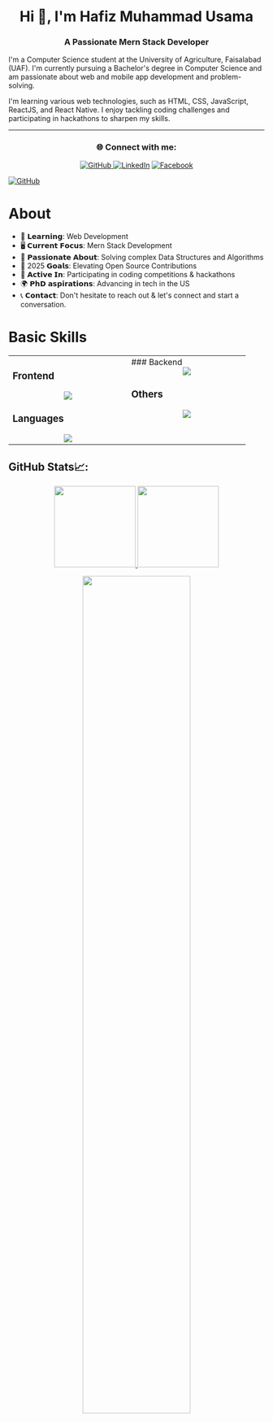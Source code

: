<h1 align="center">Hi 👋, I'm Hafiz Muhammad Usama</h1>
<h3 align="center">A Passionate Mern Stack Developer </h3>


I'm a Computer Science student at the University of Agriculture, Faisalabad (UAF). I'm currently pursuing a Bachelor's degree in Computer Science and am passionate about web and mobile app development and problem-solving. 

I'm learning various web technologies, such as HTML, CSS, JavaScript, ReactJS, and React Native. I enjoy tackling coding challenges and participating in hackathons to sharpen my skills. 

---

<h3 align="center">🌐 Connect with me:</h3>
<p align="center">
       <a href="https://github.com/usamahafiz" target="_blank">
    <img alt="GitHub" src="https://img.shields.io/badge/GitHub-181717?style=for-the-badge&logo=github&logoColor=white"/>
</a>
  <a href="https://www.linkedin.com/in/hafiz-usama-38a9922b0/" target="_blank"><img alt="LinkedIn" src="https://img.shields.io/badge/LinkedIn-0077B5?style=for-the-badge&logo=linkedin&logoColor=white"/></a>
  <a href="https://www.facebook.com/people/Muhammad-Usama/" target="_blank"><img alt="Facebook" src="https://img.shields.io/badge/Facebook-1877F2?style=for-the-badge&logo=facebook&logoColor=white"/></a>
</p>
<a href="https://github.com/your-github-username" target="_blank">
    <img alt="GitHub" src="https://img.shields.io/badge/GitHub-181717?style=for-the-badge&logo=github&logoColor=white"/>
</a>


# About


- 📘  𝗟𝗲𝗮𝗿𝗻𝗶𝗻𝗴: Web Development
- 🖥️ 𝗖𝘂𝗿𝗿𝗲𝗻𝘁 𝗙𝗼𝗰𝘂𝘀: Mern Stack Development
- 🧠 𝗣𝗮𝘀𝘀𝗶𝗼𝗻𝗮𝘁𝗲 𝗔𝗯𝗼𝘂𝘁: Solving complex Data Structures and Algorithms
- 🥅 2025 𝗚𝗼𝗮𝗹𝘀: Elevating Open Source Contributions
- 🚀 𝗔𝗰𝘁𝗶𝘃𝗲 𝗜𝗻: Participating in coding competitions & hackathons
- 🌍 𝗣𝗵𝗗 𝗮𝘀𝗽𝗶𝗿𝗮𝘁𝗶𝗼𝗻𝘀: Advancing in tech in the US
- 📞 𝗖𝗼𝗻𝘁𝗮𝗰𝘁: Don't hesitate to reach out & let's connect and start a conversation.



# Basic Skills

<table><tr><td valign="top" width="25%">

### Frontend  
<a href="https://github.com/usamahafiz">
<div align="center">  
       <img src="https://skillicons.dev/icons?i=html,css,bootstrap,tailwind,js,react&perline=3" /> 
</div>
</a>


    
### Languages
<a href="https://github.com/usamahafiz">
<div align="center">
       <img src="https://skillicons.dev/icons?i=js,cpp,python,java,&perline=3" /> 
</div>
</a>

</td><td valign="top" width="25%">
### Backend
<a href="https://github.com/usamahafiz">
<div align="center">
       <img src="https://skillicons.dev/icons?i=mongodb,nodejs,firebase&perline=4" /> 
</div>
</a>
  
### Others
<a href="https://github.com/usamahafiz">
<div align="center">
       <img src="https://skillicons.dev/icons?i=git,github,npm,figma,vscode,netlify,vite,discord,stackoverflow,vscodeqt&perline=4" /> 
</div>
</a>
</td>
</tr></table>

## GitHub Stats📈:
<p align="center">
    <a href="https://github.com/usamahafiz">
        <img height="160em" src="https://github-readme-stats-git-masterrstaa-rickstaa.vercel.app/api?username=usamahafiz&show_icons=true&theme=algolia&include_all_commits=true&count_private=true&hide_border=true"/>
        <img height="160em" src="https://github-readme-stats-eight-theta.vercel.app/api/top-langs/?username=usamahafiz&langs_count=12&layout=compact&theme=algolia&include_all_commits=true&count_private=true&hide_border=true" />
    </a>
</p>

<p align="center">
    <a href="https://github.com/usamahafiz"> 
        <img width="65%" src="https://github-readme-streak-stats.herokuapp.com/?user=usamahafiz&theme=algolia&hide_border=true" /> 
    </a>  
</p>

<br>

<!-- 
<div align="center">
    <a href="https://github.com/usamahafiz">
        <img src="https://quotes-github-readme.vercel.app/api?theme=dark">
    </a>
</div> 
-->
